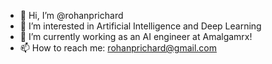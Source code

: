 - 👋 Hi, I’m @rohanprichard
- 👀 I’m interested in Artificial Intelligence and Deep Learning
- 🌱 I’m currently working as an AI engineer at Amalgamrx!
- 📫 How to reach me: rohanprichard@gmail.com

<!---
rohanprichard/rohanprichard is a ✨ special ✨ repository because its `README.md` (this file) appears on your GitHub profile.
You can click the Preview link to take a look at your changes.
--->
